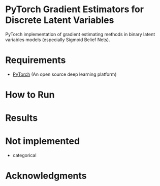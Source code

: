 # PyTorch Gradient Estimators for Discrete Latent Variables
PyTorch implementation of gradient estimating methods in binary latent variables models (especially Sigmoid Belief Nets).

# Requirements
- [PyTorch](https://pytorch.org/) (An open source deep learning platform) 

# How to Run

# Results

# Not implemented
- categorical

# Acknowledgments
